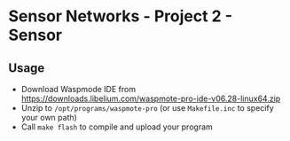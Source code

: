 # Sensor Networks - Project 2 - Sensor

## Usage
- Download Waspmode IDE from https://downloads.libelium.com/waspmote-pro-ide-v06.28-linux64.zip
- Unzip to `/opt/programs/waspmote-pro` (or use `Makefile.inc` to specify your own path)
- Call `make flash` to compile and upload your program

